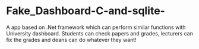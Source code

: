 # Fake_Dashboard-C-and-sqlite-
A app based on .Net framework which can perform similar functions with University dashboard. Students can check papers and grades, lecturers can fix the grades and deans can do whatever they want!

